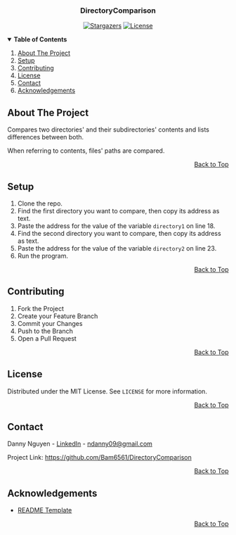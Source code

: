 <a name="top"></a>

<!-- LOGO -->
<div align="center">
  <h3>DirectoryComparison</h3>

[![Stargazers][stars-shield]][stars-url] [![License][license-shield]][license-url]
</div>

<!-- TABLE OF CONTENTS -->
<details open> 
  <summary><b> Table of Contents </b></summary>
  <ol>
    <li><a href="#about-the-project"> About The Project </a></li>
    <li><a href="#setup"> Setup </a></li>
    <li><a href="#contributing"> Contributing </a></li>
    <li><a href="#license"> License </a></li>
    <li><a href="#contact"> Contact </a></li>
    <li><a href="#acknowledgements"> Acknowledgements </a></li>
  </ol>
</details>

<!-- ABOUT THE PROJECT -->

## About The Project

Compares two directories' and their subdirectories' contents and lists differences between both.

When referring to contents, files' paths are compared.

<p align="right"><a href="#top">Back to Top</a></p>

<!-- SETUP -->

## Setup

1. Clone the repo.
2. Find the first directory you want to compare, then copy its address as text.
3. Paste the address for the value of the variable `directory1` on line 18.
4. Find the second directory you want to compare, then copy its address as text.
5. Paste the address for the value of the variable `directory2` on line 23.
6. Run the program.

<p align="right"><a href="#top">Back to Top</a></p>

<!-- CONTRIBUTING -->

## Contributing

1. Fork the Project
2. Create your Feature Branch
3. Commit your Changes
4. Push to the Branch
5. Open a Pull Request

<p align="right"><a href="#top">Back to Top</a></p>

<!-- LICENSE -->

## License

Distributed under the MIT License. See `LICENSE` for more information.

<p align="right"><a href="#top">Back to Top</a></p>

<!-- CONTACT -->

## Contact

Danny Nguyen - [LinkedIn](https://www.linkedin.com/in/ndanny09/) - ndanny09@gmail.com

Project Link: <https://github.com/Bam6561/DirectoryComparison>

<p align="right"><a href="#top">Back to Top</a></p>

<!-- ACKNOWLEDGEMENTS -->

## Acknowledgements

* [README Template](https://github.com/othneildrew/Best-README-Template)

<p align="right"><a href="#top">Back to Top</a></p>

<!-- SHIELDS -->

[stars-shield]: https://img.shields.io/github/stars/Bam6561/DirectoryComparison

[stars-url]: https://github.com/Bam6561/DirectoryComparison/stargazers

[license-shield]: https://img.shields.io/github/license/Bam6561/DirectoryComparison

[license-url]: https://github.com/Bam6561/DirectoryComparison/blob/main/LICENSE
